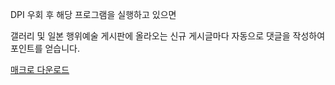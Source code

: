 <html>
<head></head>
<body>

DPI 우회 후 해당 프로그램을 실행하고 있으면 

갤러리 및 일본 행위예술 게시판에 올라오는 신규 게시글마다 자동으로 댓글을 작성하여 포인트를 얻습니다.


<a href='https://github.com/kaca2100/hellven_macro/blob/master/dist/hellven_macro.exe'>매크로 다운로드</a>




</body>
</html>